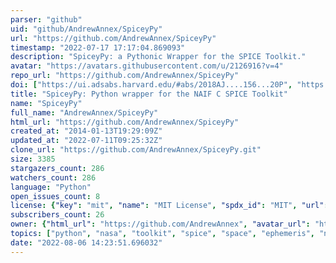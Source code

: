```yaml
---
parser: "github"
uid: "github/AndrewAnnex/SpiceyPy"
url: "https://github.com/AndrewAnnex/SpiceyPy"
timestamp: "2022-07-17 17:17:04.869093"
description: "SpiceyPy: a Pythonic Wrapper for the SPICE Toolkit."
avatar: "https://avatars.githubusercontent.com/u/2126916?v=4"
repo_url: "https://github.com/AndrewAnnex/SpiceyPy"
doi: ["https://ui.adsabs.harvard.edu/#abs/2018AJ....156...20P", "https://ui.adsabs.harvard.edu/#abs/2017LPICo1986.7081A", "https://ui.adsabs.harvard.edu/abs/2019ascl.soft03016A/abstract"]
title: "SpiceyPy: Python wrapper for the NAIF C SPICE Toolkit"
name: "SpiceyPy"
full_name: "AndrewAnnex/SpiceyPy"
html_url: "https://github.com/AndrewAnnex/SpiceyPy"
created_at: "2014-01-13T19:29:09Z"
updated_at: "2022-07-11T09:25:32Z"
clone_url: "https://github.com/AndrewAnnex/SpiceyPy.git"
size: 3385
stargazers_count: 286
watchers_count: 286
language: "Python"
open_issues_count: 8
license: {"key": "mit", "name": "MIT License", "spdx_id": "MIT", "url": "https://api.github.com/licenses/mit", "node_id": "MDc6TGljZW5zZTEz"}
subscribers_count: 26
owner: {"html_url": "https://github.com/AndrewAnnex", "avatar_url": "https://avatars.githubusercontent.com/u/2126916?v=4", "login": "AndrewAnnex", "type": "User"}
topics: ["python", "nasa", "toolkit", "spice", "space", "ephemeris", "navigation", "hacktoberfest"]
date: "2022-08-06 14:23:51.696032"
---
```

